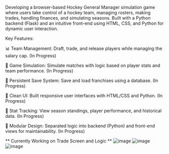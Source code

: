 Developing a browser-based Hockey General Manager simulation game where users take control of a hockey team, managing rosters, making trades, handling finances, and simulating seasons. Built with a Python backend (Flask) and an intuitive front-end using HTML, CSS, and Python for dynamic user interaction.

Key Features:

📊 Team Management: Draft, trade, and release players while managing the salary cap. (In Progress)

🧠 Game Simulation: Simulate matches with logic based on player stats and team performance.  (In Progress)

💾 Persistent Save System: Save and load franchises using a database.  (In Progress)

🎨 Clean UI: Built responsive user interfaces with HTML/CSS and Python.  (In Progress)

🔁 Stat Tracking: View season standings, player performance, and historical data.  (In Progress)

🧩 Modular Design: Separated logic into backend (Python) and front-end views for maintainability.  (In Progress)

** Currently Working on Trade Screen and Logic **
![image](https://github.com/user-attachments/assets/0a90481d-99b1-4ec6-a551-4a92bd2746aa)
![image](https://github.com/user-attachments/assets/da2d6e1c-cc07-4a1e-99e8-6636c113339e)
![image](https://github.com/user-attachments/assets/93a15c0b-a48c-4339-90b1-0bf7439bef3e)


